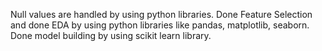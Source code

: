 Null values are handled by using python libraries.
Done Feature Selection and done EDA by using python libraries like pandas, matplotlib, seaborn.
Done model building by using scikit learn library.
